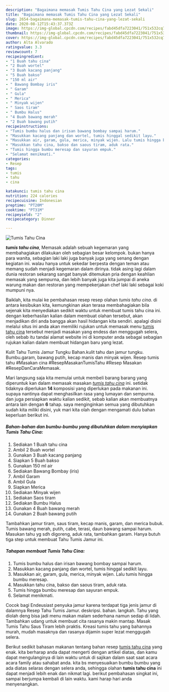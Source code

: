 ```yaml
---
description: "Bagaimana memasak Tumis Tahu Cina yang Lezat Sekali"
title: "Bagaimana memasak Tumis Tahu Cina yang Lezat Sekali"
slug: 2654-bagaimana-memasak-tumis-tahu-cina-yang-lezat-sekali
date: 2020-08-12T15:43:37.373Z
image: https://img-global.cpcdn.com/recipes/fabd45dfa7223041/751x532cq70/tumis-tahu-cina-foto-resep-utama.jpg
thumbnail: https://img-global.cpcdn.com/recipes/fabd45dfa7223041/751x532cq70/tumis-tahu-cina-foto-resep-utama.jpg
cover: https://img-global.cpcdn.com/recipes/fabd45dfa7223041/751x532cq70/tumis-tahu-cina-foto-resep-utama.jpg
author: Alta Alvarado
ratingvalue: 3.3
reviewcount: 7
recipeingredient:
- "1 Buah tahu cina"
- "2 Buah wortel"
- "3 Buah kacang panjang"
- "5 Buah bakso"
- "150 ml air"
- " Bawang Bombay iris"
- " Garam"
- " Gula"
- " Merica"
- " Minyak wijen"
- " Saos tiram"
- " Bumbu Halus"
- "4 Buah bawang merah"
- "2 Buah bawang putih"
recipeinstructions:
- "Tumis bumbu halus dan irisan bawang bombay sampai harum."
- "Masukkan kacang panjang dan wortel, tumis hinggal sedikit layu."
- "Masukkan air, garam, gula, merica, minyak wijen. Lalu tumis hingga bumbu meresap."
- "Masukkan tahu cina, bakso dan saous tiram, aduk rata."
- "Tumis hingga bumbu meresap dan sayuran empuk."
- "Selamat menikmati."
categories:
- Resep
tags:
- tumis
- tahu
- cina

katakunci: tumis tahu cina 
nutrition: 224 calories
recipecuisine: Indonesian
preptime: "PT20M"
cooktime: "PT31M"
recipeyield: "2"
recipecategory: Dinner

---
```



![Tumis Tahu Cina](https://img-global.cpcdn.com/recipes/fabd45dfa7223041/751x532cq70/tumis-tahu-cina-foto-resep-utama.jpg)

<b><i>tumis tahu cina</i></b>, Memasak adalah sebuah kegemaran yang membahagiakan dilakukan oleh sebagian besar kelompok. bukan hanya para wanita, sebagian laki laki juga banyak juga yang senang dengan kegiatan ini. walau hanya untuk sekedar berpesta dengan teman atau memang sudah menjadi kegemaran dalam dirinya. tidak asing lagi dalam dunia restoran sekarang sangat banyak ditemukan pria dengan keahlian memasak yang sempurna, dan lebih banyak juga kita jumpai di aneka warung makan dan restoran yang mempekerjakan chef laki laki sebagai koki mumpuni nya.

Baiklah, kita mulai ke pembahasan resep resep olahan <i>tumis tahu cina</i>. di antara kesibukan kita, kemungkinan akan terasa membahagiakan bila sejenak kita menyediakan sedikit waktu untuk membuat tumis tahu cina ini. dengan keberhasilan kalian dalam membuat olahan tersebut, akan menjadikan diri anda bangga akan hasil hidangan kita sendiri. apalagi disini melalui situs ini anda akan memiliki rujukan untuk memasak menu <u>tumis tahu cina</u> tersebut menjadi masakan yang endess dan menggugah selera, oleh sebab itu tandai alamat website ini di komputer anda sebagai sebagian rujukan kalian dalam membuat hidangan baru yang lezat.

Kulit Tahu Tumis Jamur Tungku Bahan.kulit tahu dan jamur tungku. Bumbu.garam, bawang putih, kecap manis dan minyak wijen. Resep tumis tahu #Masakan cina #ResepMasakanTumisTahu #Resep Masakan #ResepDanCaraMemasak.


Mari langsung saja kita memulai untuk membeli barang barang yang diperuntuk kan dalam memasak masakan <u><i>tumis tahu cina</i></u> ini. setidak tidaknya diperlukan <b>14</b> komposisi yang diperlukan pada makanan ini. supaya nantinya dapat menghasilkan rasa yang lumayan dan sempurna. dan juga persiapkan waktu kalian sedikit, sebab kalian akan membuatnya antara lain dengan <b>6</b> tahap. saya menginginkan semua yang dibutuhkan sudah kita miliki disini, yuk mari kita olah dengan mengamati dulu bahan keperluan berikut ini.

<!--inarticleads1-->

##### Bahan-bahan dan bumbu-bumbu yang dibutuhkan dalam menyiapkan Tumis Tahu Cina:

1. Sediakan 1 Buah tahu cina
1. Ambil 2 Buah wortel
1. Gunakan 3 Buah kacang panjang
1. Siapkan 5 Buah bakso
1. Gunakan 150 ml air
1. Sediakan  Bawang Bombay (iris)
1. Ambil  Garam
1. Ambil  Gula
1. Siapkan  Merica
1. Sediakan  Minyak wijen
1. Sediakan  Saos tiram
1. Sediakan  Bumbu Halus
1. Gunakan 4 Buah bawang merah
1. Gunakan 2 Buah bawang putih


Tambahkan jamur tiram, saus tiram, kecap manis, garam, dan merica bubuk. Tumis bawang merah, putih, cabe, terasi, daun bawang sampai harum. Masukan tahu yg sdh digoreng, aduk rata, tambahkan garam. Hanya butuh tiga step untuk membuat Tahu Tumis Jamur ini. 

<!--inarticleads2-->

##### Tahapan membuat Tumis Tahu Cina:

1. Tumis bumbu halus dan irisan bawang bombay sampai harum.
1. Masukkan kacang panjang dan wortel, tumis hinggal sedikit layu.
1. Masukkan air, garam, gula, merica, minyak wijen. Lalu tumis hingga bumbu meresap.
1. Masukkan tahu cina, bakso dan saous tiram, aduk rata.
1. Tumis hingga bumbu meresap dan sayuran empuk.
1. Selamat menikmati.


Cocok bagi Endeusiast penyuka jamur karena terdapat tiga jenis jamur di dalamnya Resep Tahu Tumis Jamur. deskripsi. bahan. langkah. Tahu yang diolah deng bisa jadi menu makan malam sederhana namun sedap di lidah. Tambahkan udang untuk membuat cita rasanya makin mantap. Masak Tumis Tahu Saus Tiram lebih praktis. Kreasi tumis tahu yang bahannya murah, mudah masaknya dan rasanya dijamin super lezat menggugah selera. 

Berikut sedikit bahasan makanan tentang bahan resep <u>tumis tahu cina</u> yang enak. kita berharap anda dapat mengerti dengan artikel diatas, dan kamu dapat mengulanginya di lain waktu untuk di sajikan dalam saat saat acara acara family atau sahabat anda. kita bs menyesuaikan bumbu bumbu yang ada diatas selaras dengan selera anda, sehingga olahan <b>tumis tahu cina</b> ini dapat menjadi lebih enak dan nikmat lagi. berikut pembahasan singkat ini, sampai berjumpa kembali di lain waktu. kami harap hari anda menyenangkan.
